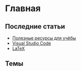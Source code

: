 # Главная

## Последние статьи

- [Полезные ресурсы для учёбы](articles/resources.md)
- [Visual Studio Code](articles/vscode.md)
- [LaTeX](articles/latex.md)

## Темы
